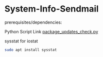# System-Info-Sendmail

prerequisites/dependencies:

Python Script Link
[package_updates_check.py](https://gist.github.com/yumminhuang/8b1502a49d8b20a6ae70)

sysstat for iostat
```bash
sudo apt install sysstat
```
